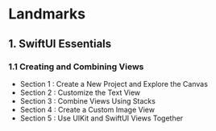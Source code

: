 # Landmarks

## 1. SwiftUI Essentials

### 1.1 Creating and Combining Views

* Section 1 : Create a New Project and Explore the Canvas
* Section 2 : Customize the Text View
* Section 3 : Combine Views Using Stacks
* Section 4 : Create a Custom Image View
* Section 5 : Use UIKit and SwiftUI Views Together
